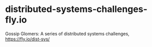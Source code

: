 # distributed-systems-challenges-fly.io
Gossip Glomers: A series of distributed systems challenges, https://fly.io/dist-sys/
